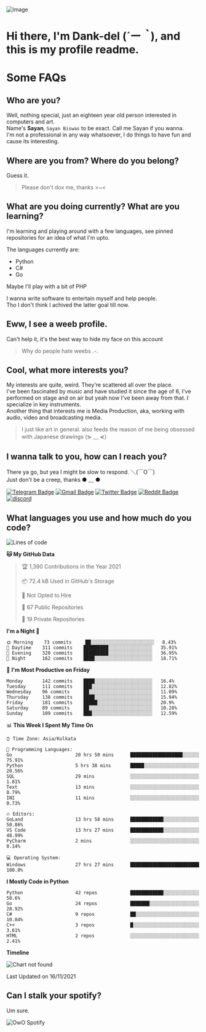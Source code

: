 ![image](https://user-images.githubusercontent.com/63096193/125182844-29f20800-e22f-11eb-8dc9-b0f2d29647bb.png)

# **Hi there, I'm Dank-del (*´ー｀*), and this is my profile readme.**
<!--  [![Profile views](https://gpvc.arturio.dev/dank-del)](https://github.com/dank-del) -->
# Some FAQs

## **Who are you?**

Well, nothing special, just an eighteen year old person interested in computers and art. \
Name's **Sayan**, `Sayan Biswas` to be exact. Call me Sayan if you wanna. \
I'm not a professional in any way whatsoever, I do things to have fun and cause its interesting.

## **Where are you from? Where do you belong?**

Guess it.
> Please don't dox me, thanks >~<

## **What are you doing currently? What are you learning?**

I'm learning and playing around with a few languages, see pinned repositories for an idea of what I'm upto.

The languages currently are:

- Python
- C#
- Go

Maybe I'll play with a bit of PHP

I wanna write software to entertain myself and help people. \
Tho I don't think I achived the latter goal till now.

## **Eww, I see a weeb profile.**

Can't help it, it's the best way to hide my face on this account
> Why do people hate weebs .-.

## **Cool, what more interests you?**

My interests are quite, weird. They're scattered all over the place. \
I've been fascinated by music and have studied it since the age of 6, I've performed on stage and on air but yeah now I've been away from that. I specialize in key instruments. \
Another thing that interests me is Media Production, aka, working with audio, video and broadcasting media.

> I just like art in general. also feeds the reason of me being obsessed with Japanese drawings (⋟ ﹏ ⋞)

## **I wanna talk to you, how can I reach you?**

There ya go, but yea I might be slow to respond. ＼(￣O￣) \
Just don't be a creep, thanks ● ﹏ ●

[![Telegram Badge](https://img.shields.io/badge/-dank_as_fuck-1ca0f1?style=flat-square&logo=telegram&logoColor=white&link=https://t.me/dank_as_fuck)](https://t.me/dank_as_fuck)
[![Gmail Badge](https://img.shields.io/badge/-chizuru@kanojo.tk-c14438?style=flat-square&logo=Gmail&logoColor=white&link=mailto:chizuru@kanojo.tk)](mailto:chizuru@kanojo.tk)
[![Twitter Badge](https://img.shields.io/twitter/follow/TheDankDel?style=social)](https://twitter.com/TheDankDel)
[![Reddit Badge](https://img.shields.io/reddit/user-karma/combined/dank_as_fuck_?style=social)](https://www.reddit.com/user/dank_as_fuck_/)
[![discord](https://discord-md-badge.vercel.app/api/shield/506536929152466945?style=social)](https://discordapp.com/users/506536929152466945)

## **What languages you use and how much do you code?**

<!--START_SECTION:waka-->
![Lines of code](https://img.shields.io/badge/From%20Hello%20World%20I%27ve%20Written-949425%20lines%20of%20code-blue)

**🐱 My GitHub Data** 

> 🏆 1,390 Contributions in the Year 2021
 > 
> 📦 72.4 kB Used in GitHub's Storage 
 > 
> 🚫 Not Opted to Hire
 > 
> 📜 67 Public Repositories 
 > 
> 🔑 19 Private Repositories  
 > 
**I'm a Night 🦉** 

```text
🌞 Morning    73 commits     ██░░░░░░░░░░░░░░░░░░░░░░░   8.43% 
🌆 Daytime    311 commits    █████████░░░░░░░░░░░░░░░░   35.91% 
🌃 Evening    320 commits    █████████░░░░░░░░░░░░░░░░   36.95% 
🌙 Night      162 commits    ████░░░░░░░░░░░░░░░░░░░░░   18.71%

```
📅 **I'm Most Productive on Friday** 

```text
Monday       142 commits    ████░░░░░░░░░░░░░░░░░░░░░   16.4% 
Tuesday      111 commits    ███░░░░░░░░░░░░░░░░░░░░░░   12.82% 
Wednesday    96 commits     ██░░░░░░░░░░░░░░░░░░░░░░░   11.09% 
Thursday     138 commits    ████░░░░░░░░░░░░░░░░░░░░░   15.94% 
Friday       181 commits    █████░░░░░░░░░░░░░░░░░░░░   20.9% 
Saturday     89 commits     ██░░░░░░░░░░░░░░░░░░░░░░░   10.28% 
Sunday       109 commits    ███░░░░░░░░░░░░░░░░░░░░░░   12.59%

```


📊 **This Week I Spent My Time On** 

```text
⌚︎ Time Zone: Asia/Kolkata

💬 Programming Languages: 
Go                       20 hrs 50 mins      ███████████████████░░░░░░   75.91% 
Python                   5 hrs 38 mins       █████░░░░░░░░░░░░░░░░░░░░   20.56% 
SQL                      29 mins             ░░░░░░░░░░░░░░░░░░░░░░░░░   1.81% 
Text                     13 mins             ░░░░░░░░░░░░░░░░░░░░░░░░░   0.79% 
INI                      11 mins             ░░░░░░░░░░░░░░░░░░░░░░░░░   0.73%

🔥 Editors: 
GoLand                   13 hrs 58 mins      ████████████░░░░░░░░░░░░░   50.86% 
VS Code                  13 hrs 27 mins      ████████████░░░░░░░░░░░░░   48.99% 
PyCharm                  2 mins              ░░░░░░░░░░░░░░░░░░░░░░░░░   0.14%

💻 Operating System: 
Windows                  27 hrs 27 mins      █████████████████████████   100.0%

```

**I Mostly Code in Python** 

```text
Python                   42 repos            ████████████░░░░░░░░░░░░░   50.6% 
Go                       24 repos            ███████░░░░░░░░░░░░░░░░░░   28.92% 
C#                       9 repos             ██░░░░░░░░░░░░░░░░░░░░░░░   10.84% 
C++                      3 repos             █░░░░░░░░░░░░░░░░░░░░░░░░   3.61% 
HTML                     2 repos             ░░░░░░░░░░░░░░░░░░░░░░░░░   2.41%

```


**Timeline**

![Chart not found](https://raw.githubusercontent.com/Dank-del/Dank-del/main/charts/bar_graph.png) 


 Last Updated on 16/11/2021
<!--END_SECTION:waka-->

## **Can I stalk your spotify?**

Um sure.

![OwO Spotify](https://spotify-recently-played-readme.vercel.app/api?user=31fdrsslnr7nvq4ytqwtw7c4rxfm&count=5)
